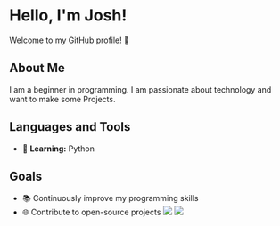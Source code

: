 # Hello, I'm Josh!

Welcome to my GitHub profile! 👋

## About Me

I am a beginner in programming. I am passionate about technology and want to make some Projects.

## Languages and Tools

- 🌱 **Learning:** Python 

## Goals

- 📚 Continuously improve my programming skills
- 🌐 Contribute to open-source projects
![](https://raw.githubusercontent.com/Joshynaldo/github-stats/master/generated/overview.svg#gh-dark-mode-only)
![](https://raw.githubusercontent.com/Joshynaldo/github-stats/master/generated/languages.svg#gh-dark-mode-only)
